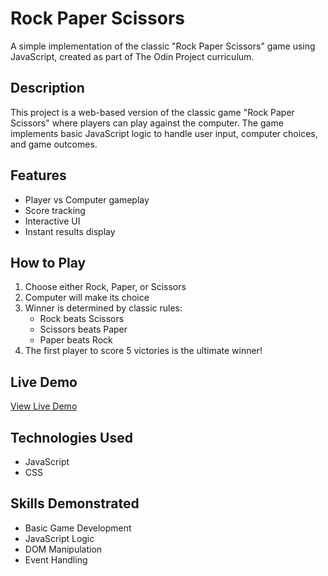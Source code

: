 # Rock Paper Scissors

A simple implementation of the classic "Rock Paper Scissors" game using JavaScript, created as part of The Odin Project curriculum.

## Description

This project is a web-based version of the classic game "Rock Paper Scissors" where players can play against the computer. The game implements basic JavaScript logic to handle user input, computer choices, and game outcomes.

## Features

- Player vs Computer gameplay
- Score tracking
- Interactive UI
- Instant results display

## How to Play

1. Choose either Rock, Paper, or Scissors
2. Computer will make its choice
3. Winner is determined by classic rules:
    - Rock beats Scissors
    - Scissors beats Paper
    - Paper beats Rock
4. The first player to score 5 victories is the ultimate winner!


## Live Demo
[View Live Demo](https://maxsoulfly.github.io/rock-paper-scissors/) 


## Technologies Used

- JavaScript
- CSS

## Skills Demonstrated

- Basic Game Development
- JavaScript Logic
- DOM Manipulation
- Event Handling